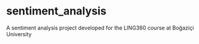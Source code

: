 # sentiment_analysis
A sentiment analysis project developed for the LING360 course at Boğaziçi University
